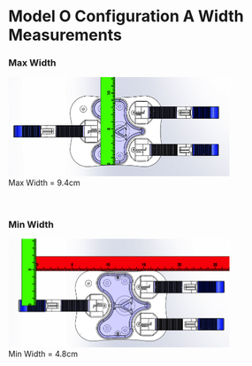 # Model O Configuration A Width Measurements

### Max Width

<img src="Images/ModelO_ConfA_Width_Max.png" width="400"> <br>
Max Width = 9.4cm <br>
<br>
<br>

### Min Width
<img src="Images/ModelO_ConfA_Width_Min.png" width="400"> <br>
Min Width = 4.8cm
